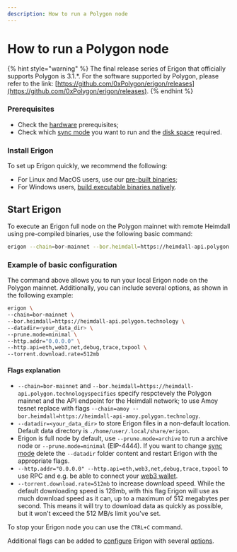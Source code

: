 ```yaml
---
description: How to run a Polygon node
---
```


# How to run a Polygon node

{% hint style="warning" %}
The final release series of Erigon that officially supports Polygon is 3.1.\*. For the software supported by Polygon, please refer to the link: [https://github.com/0xPolygon/erigon/releases](https://github.com/0xPolygon/erigon/releases).
{% endhint %}

### Prerequisites

* Check the [hardware](../getting-started/hardware-requirements.md) prerequisites;
* Check which [sync mode](../fundamentals/sync-modes.md) you want to run and the [disk space](../getting-started/hardware-requirements.md#minimal-node-requirements) required.

### Install Erigon​

To set up Erigon quickly, we recommend the following:

* For Linux and MacOS users, use our [pre-built binaries](../getting-started/installation/pre-built-binaries.md);
* For Windows users, [build executable binaries natively](../getting-started/installation/windows-build-executables.md).

## Start Erigon

To execute an Erigon full node on the Polygon mainnet with remote Heimdall using pre-compiled binaries, use the following basic command:

```bash
erigon --chain=bor-mainnet --bor.heimdall=https://heimdall-api.polygon.technology
```

### Example of basic configuration​

The command above allows you to run your local Erigon node on the Polygon mainnet. Additionally, you can include several options, as shown in the following example:

```bash
erigon \
--chain=bor-mainnet \
--bor.heimdall=https://heimdall-api.polygon.technology \
--datadir=<your_data_dir> \
--prune.mode=minimal \
--http.addr="0.0.0.0" \
--http.api=eth,web3,net,debug,trace,txpool \
--torrent.download.rate=512mb
```

#### Flags explanation

* `--chain=bor-mainnet` and `--bor.heimdall=https://heimdall-api.polygon.technologyspecifies` specify respctevely the Polygon mainnet and the API endpoint for the Heimdall network; to use Amoy tesnet replace with flags `--chain=amoy --bor.heimdall=https://heimdall-api-amoy.polygon.technology`.
* `--datadir=<your_data_dir>` to store Erigon files in a non-default location. Default data directory is `./home/user/.local/share/erigon`.
* Erigon is full node by default, use `--prune.mode=archive` to run a archive node or `--prune.mode=minimal` (EIP-4444). If you want to change [sync mode](../fundamentals/sync-modes.md) delete the `--datadir` folder content and restart Erigon with the appropriate flags.
* `--http.addr="0.0.0.0" --http.api=eth,web3,net,debug,trace,txpool` to use RPC and e.g. be able to connect your [web3 wallet](../fundamentals/web3-wallet.md).
* `--torrent.download.rate=512mb` to increase download speed. While the default downloading speed is 128mb, with this flag Erigon will use as much download speed as it can, up to a maximum of 512 megabytes per second. This means it will try to download data as quickly as possible, but it won't exceed the 512 MB/s limit you've set.

To stop your Erigon node you can use the `CTRL+C` command.

Additional flags can be added to [configure](../fundamentals/configuring-erigon.md) Erigon with several [options](../fundamentals/configuring-erigon.md#options).
